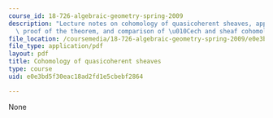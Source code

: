 ```yaml
---
course_id: 18-726-algebraic-geometry-spring-2009
description: "Lecture notes on cohomology of quasicoherent sheaves, applications,\
  \ proof of the theorem, and comparison of \u010Cech and sheaf cohomology."
file_location: /coursemedia/18-726-algebraic-geometry-spring-2009/e0e3bd5f30eac18ad2fd1e5cbebf2864_MIT18_726s09_lec18_sheafquasi.pdf
file_type: application/pdf
layout: pdf
title: Cohomology of quasicoherent sheaves
type: course
uid: e0e3bd5f30eac18ad2fd1e5cbebf2864

---
```

None